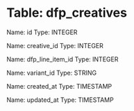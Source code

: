 Table: dfp_creatives
====================

Name: id
Type: INTEGER

Name: creative_id
Type: INTEGER

Name: dfp_line_item_id
Type: INTEGER

Name: variant_id
Type: STRING

Name: created_at
Type: TIMESTAMP

Name: updated_at
Type: TIMESTAMP

